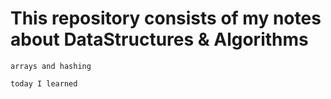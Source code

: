 # This repository consists of my notes about DataStructures & Algorithms

`arrays and hashing`

`today I learned`

